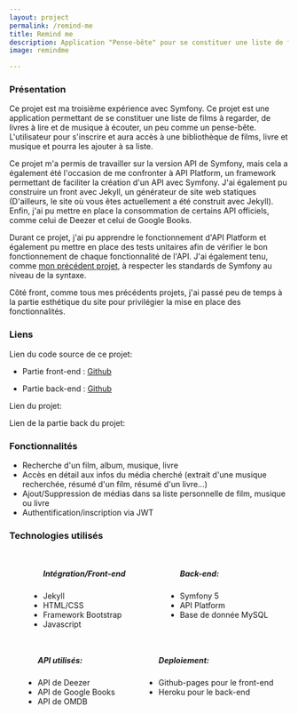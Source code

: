 ```yaml
---
layout: project
permalink: /remind-me
title: Remind me
description: Application "Pense-bête" pour se constituer une liste de films à voir, livres à lire et musique à écouter.
image: remindme

---
```


<h3>Présentation</h3>
<p>Ce projet est ma troisième expérience avec Symfony. Ce projet est une application permettant de se constituer une liste de films à regarder, de livres à lire et de musique à écouter, un peu comme un pense-bête. L'utilisateur pour s'inscrire et aura accès à une bibliothèque de films, livre et musique et pourra les ajouter à sa liste.</p>
<p>Ce projet m'a permis de travailler sur la version API de Symfony, mais cela a également été l'occasion de me confronter à API Platform, un framework permettant de faciliter la création d'un API avec Symfony. J'ai également pu construire un front avec Jekyll, un générateur de site web statiques (D'ailleurs, le site où vous êtes actuellement a été construit avec Jekyll). Enfin, j'ai pu mettre en place la consommation de certains API officiels, comme celui de Deezer et celui de Google Books.</p>
<p>Durant ce projet, j'ai pu apprendre le fonctionnement d'API Platform et également pu mettre en place des tests unitaires afin de vérifier le bon fonctionnement de chaque fonctionnalité de l'API. J'ai également tenu, comme <a href="/quiver"> mon précédent projet</a>, à respecter les standards de Symfony au niveau de la syntaxe.</p>
<p>Côté front, comme tous mes précédents projets, j'ai passé peu de temps à la partie esthétique du site pour privilégier la mise en place des fonctionnalités.</p>
<h3>Liens</h3>
<p>Lien du code source de ce projet:</p>
<ul>
    <li>
        <p><i class="icon solid fa-desktop"></i>  Partie front-end : <a href="https://github.com/AlexandreRavichandran/Remind-me-frontend" target="_blank" class="icon brands fa-github"><span class="label">Github</span></a></p>
    </li>
    <li>
        <p><i class="icon solid fa-server"></i> Partie back-end : <a href="https://github.com/AlexandreRavichandran/Remind-me-backend" target="_blank" class="icon brands fa-github"><span class="label">Github</span></a></p>
    </li>
</ul>

<p>Lien du projet: <a href="https://alexandreravichandran.github.io/Remind-Me-frontend" target="_blank" class="icon brands"><i class="fas fa-rocket"></i></a></p>
<p>Lien de la partie back du projet: <a href="https://remind-me-api.herokuapp.com/" target="_blank" class="icon brands"><i class="fas fa-rocket"></i></a></p> 

<h3> Fonctionnalités </h3>
<ul>
    <li>Recherche d'un film, album, musique, livre</li>
    <li>Accès en détail aux infos du média cherché (extrait d'une musique recherchée, résumé d'un film, résumé d'un livre...)
    </li>     
    <li>Ajout/Suppression de médias dans sa liste personnelle de film, musique ou livre</li>
    <li>Authentification/inscription via JWT</li>
</ul>

<h3> Technologies utilisés </h3>
<div style="display:flex;justify-content:space-around;flex-wrap:wrap;">
    <ul>
        <h5>Intégration/Front-end</h5>
        <li>Jekyll</li>
        <li>HTML/CSS</li>
        <li>Framework Bootstrap</li>
        <li>Javascript</li>
    </ul>
    <ul>
        <h5>Back-end:</h5>
        <li>Symfony 5</li>
        <li>API Platform</li>
        <li>Base de donnée MySQL</li>
    </ul>
    <ul>
        <h5>API utilisés: </h5>
        <li>API de Deezer</li>
        <li>API de Google Books</li>
        <li>API de OMDB</li>
    </ul>
    <ul>
        <h5>Deploiement:</h5>
        <li>Github-pages pour le front-end</li>
        <li>Heroku pour le back-end </li>
    </ul>
</div>